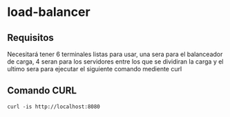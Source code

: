 # load-balancer
## Requisitos
Necesitará tener 6 terminales listas para usar, una sera para el balanceador de carga, 4 seran para los servidores entre los que se dividiran la carga y el ultimo sera para ejecutar el siguiente comando mediente curl

## Comando CURL
~~~
curl -is http://localhost:8080
~~~
